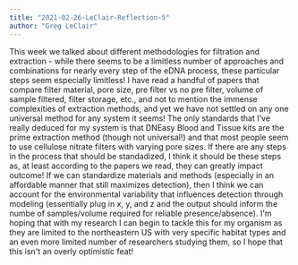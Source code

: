 ```yaml
---
title: "2021-02-26-LeClair-Reflection-5"
author: "Greg LeClair"
---
```


This week we talked about different methodologies for filtration and extraction - while there seems to be a limitless number of approaches and combinations for nearly every step of the eDNA process, these particular steps seem especially limitless! I have read a handful of papers that compare filter material, pore size, pre filter vs no pre filter, volume of sample filtered, filter storage, etc., and not to mention the immense complexities of extraction methods, and yet we have not settled on any one universal method for any system it seems! The only standards that I've really deduced for my system is that DNEasy Blood and Tissue kits are the prime extraction method (though not universal!) and that most people seem to use cellulose nitrate filters with varying pore sizes. If there are any steps in the process that should be standadized, I think it should be these steps as, at least according to the papers we read, they can greatly impact outcome! If we can standardize materials and methods (especially in an affordable manner that still maximizes detection), then I think we can account for the environmental variability that influences detection through modeling (essentially plug in x, y, and z and the output should inform the numbe of samples/volume required for reliable presence/absence). I'm hoping that with my research I can begin to tackle this for my organism as they are limited to the northeastern US with very specific habitat types and an even more limited number of researchers studying them, so I hope that this isn't an overly optimistic feat!